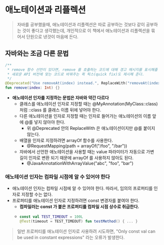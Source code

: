 # 애노테이션과 리플렉션

> 자바를 공부했을때, 애노테이션과 리플렉션은 따로 공부하는 것보다 같이 공부하는 것이 좋다고 생각했는데, 개인적으로 이 책에서 애노테이션과 리플렉션을 묶어서 단원으로 낸것이 마음에 든다.

## 자바와는 조금 다른 문법 

```kotlin
/**
 * remove 함수 선언이 있다면, remove 를 호출하는 코드에 대해 경고 메시지를 표시해줄 뿐 아니라, 자동으로 그 코드를
 * 새로운 API 버전에 맞는 코드로 바꿔주는 퀵 픽스(quick fix)도 제시해 준다.
 */
@Deprecated("Use removeAt(index) instead.", ReplaceWith("removeAt(index)"))
fun remove(index: Int) {}
```

- __애노테이션 인자를 지정하는 문법은 자바와 약간 다르다__
  - 클래스를 애노테이션 인자로 지정할 때는 @MyAnnotation(MyClass::class) 처럼 ::class 를 클래스 이름 뒤에 넣어야 한다.
  - 다른 애노테이션을 인자로 지정할 때는 인자로 들어가는 애노테이션의 이름 앞에 @를 넣지 않아야 한다. 
    - 위 @Deprecated 안의 ReplaceWith 은 애노테이션이지만 @를 붙이지 않는다.
  - 배열을 인자로 지정하려면 arrayOf 함수를 사용한다.
    - @RequestMapping(path = arrayOf("/foo", "/bar"))
  - 자바에서 선언한 애노테이션을 사용할 때는 value 파라미터가 자동으로 가변 길이 인자로 변환 되기 때문에 arrayOf 를 사용하지 않아도 된다.
    - @JavaAnnotationWithArrayValue("abc", "foo", "bar")

### 애노테이션 인자는 컴파일 시점에 알 수 있어야 한다

- 애노테이션 인자는 컴파일 시점에 알 수 있어야 한다. 따라서, 임의의 프로퍼티를 인자로 지정할 수는 없다.
- 프로퍼티를 애노테이션 인자로 지정하려면 const 변경자를 붙여야 한다.
  - __컴파일러는 const 가 붙은 프로퍼티를 컴파일 시점 상수로 취급한다.__
  - ```kotlin
    const val TEST_TIMEOUT = 100L
    @Test(timeout = TEST_TIMEOUT) fun testMethod() { ... }
    ```
    
> 일반 프로퍼티를 애노테이션 인자로 사용하려 시도하면, "Only const val can be used in constant expressions" 라는 오류가 발생한다.


